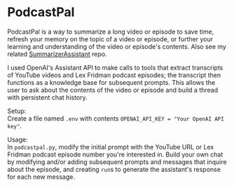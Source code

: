 # PodcastPal

PodcastPal is a way to summarize a long video or episode to save time, refresh your memory on the topic of a video or episode,
or further your learning and understanding of the video or episode's contents. Also see my related [SummarizerAssistant](https://github.com/jbejjani2022/SummarizerAssistant.git) repo. 

I used OpenAI's Assistant API to make calls to tools that extract transcripts of YouTube videos and Lex Fridman 
podcast episodes; the transcript then functions as a knowledge base for subsequent prompts. This allows the user to 
ask about the contents of the video or episode and build a thread with persistent chat history.

Setup:  
Create a file named `.env` with contents `OPENAI_API_KEY = "Your OpenAI API key"`.

Usage:  
In `podcastpal.py`, modify the initial prompt with the YouTube URL or Lex Fridman podcast episode number you're interested in.
Build your own chat by modifying and/or adding subsequent prompts and messages that inquire about the episode,
and creating `run`s to generate the assistant's response for each new message.
